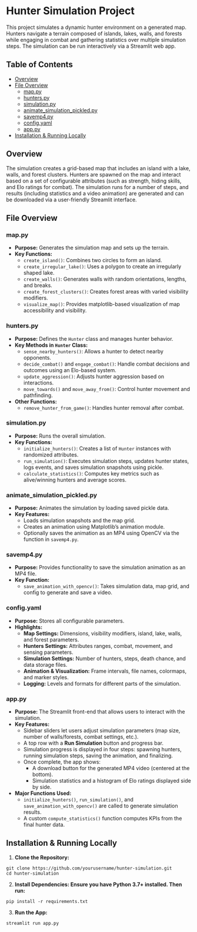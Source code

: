 # Hunter Simulation Project

This project simulates a dynamic hunter environment on a generated map. Hunters navigate a terrain composed of islands, lakes, walls, and forests while engaging in combat and gathering statistics over multiple simulation steps. The simulation can be run interactively via a Streamlit web app.

## Table of Contents

- [Overview](#overview)
- [File Overview](#file-overview)
  - [map.py](#mappy)
  - [hunters.py](#hunterspy)
  - [simulation.py](#simulationpy)
  - [animate_simulation_pickled.py](#animate_simulation_pickledpy)
  - [savemp4.py](#savemp4py)
  - [config.yaml](#configyaml)
  - [app.py](#apppy)
- [Installation & Running Locally](#installation--running-locally)

## Overview

The simulation creates a grid-based map that includes an island with a lake, walls, and forest clusters. Hunters are spawned on the map and interact based on a set of configurable attributes (such as strength, hiding skills, and Elo ratings for combat). The simulation runs for a number of steps, and results (including statistics and a video animation) are generated and can be downloaded via a user-friendly Streamlit interface.

## File Overview

### map.py

- **Purpose:** Generates the simulation map and sets up the terrain.
- **Key Functions:**
  - `create_island()`: Combines two circles to form an island.
  - `create_irregular_lake()`: Uses a polygon to create an irregularly shaped lake.
  - `create_walls()`: Generates walls with random orientations, lengths, and breaks.
  - `create_forest_clusters()`: Creates forest areas with varied visibility modifiers.
  - `visualize_map()`: Provides matplotlib-based visualization of map accessibility and visibility.

### hunters.py

- **Purpose:** Defines the `Hunter` class and manages hunter behavior.
- **Key Methods in `Hunter` Class:**
  - `sense_nearby_hunters()`: Allows a hunter to detect nearby opponents.
  - `decide_combat()` and `engage_combat()`: Handle combat decisions and outcomes using an Elo-based system.
  - `update_aggression()`: Adjusts hunter aggression based on interactions.
  - `move_towards()` and `move_away_from()`: Control hunter movement and pathfinding.
- **Other Functions:**
  - `remove_hunter_from_game()`: Handles hunter removal after combat.

### simulation.py

- **Purpose:** Runs the overall simulation.
- **Key Functions:**
  - `initialize_hunters()`: Creates a list of `Hunter` instances with randomized attributes.
  - `run_simulation()`: Executes simulation steps, updates hunter states, logs events, and saves simulation snapshots using pickle.
  - `calculate_statistics()`: Computes key metrics such as alive/winning hunters and average scores.

### animate_simulation_pickled.py

- **Purpose:** Animates the simulation by loading saved pickle data.
- **Key Features:**
  - Loads simulation snapshots and the map grid.
  - Creates an animation using Matplotlib’s animation module.
  - Optionally saves the animation as an MP4 using OpenCV via the function in `savemp4.py`.

### savemp4.py

- **Purpose:** Provides functionality to save the simulation animation as an MP4 file.
- **Key Function:**
  - `save_animation_with_opencv()`: Takes simulation data, map grid, and config to generate and save a video.

### config.yaml

- **Purpose:** Stores all configurable parameters.
- **Highlights:**
  - **Map Settings:** Dimensions, visibility modifiers, island, lake, walls, and forest parameters.
  - **Hunters Settings:** Attributes ranges, combat, movement, and sensing parameters.
  - **Simulation Settings:** Number of hunters, steps, death chance, and data storage files.
  - **Animation & Visualization:** Frame intervals, file names, colormaps, and marker styles.
  - **Logging:** Levels and formats for different parts of the simulation.

### app.py

- **Purpose:** The Streamlit front-end that allows users to interact with the simulation.
- **Key Features:**
  - Sidebar sliders let users adjust simulation parameters (map size, number of walls/forests, combat settings, etc.).
  - A top row with a **Run Simulation** button and progress bar.
  - Simulation progress is displayed in four steps: spawning hunters, running simulation steps, saving the animation, and finalizing.
  - Once complete, the app shows:
    - A download button for the generated MP4 video (centered at the bottom).
    - Simulation statistics and a histogram of Elo ratings displayed side by side.
- **Major Functions Used:**
  - `initialize_hunters()`, `run_simulation()`, and `save_animation_with_opencv()` are called to generate simulation results.
  - A custom `compute_statistics()` function computes KPIs from the final hunter data.

## Installation & Running Locally

1. **Clone the Repository:**

```
git clone https://github.com/yourusername/hunter-simulation.git
cd hunter-simulation

```

2. **Install Dependencies: Ensure you have Python 3.7+ installed. Then run:**

```
pip install -r requirements.txt

```

3. **Run the App:**

```
streamlit run app.py
```
